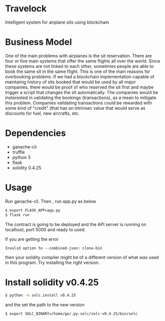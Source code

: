 # Travelock
Intelligent system for airplane sits using blockchain

# Business Model
One of the main problems with airplanes is the sit reservation. There are four or five main systems that offer the same flights all over the world. Since these systems are not linked to each other, sometimes people are able to book the same sit in the same flight. This is one of the main reasons for overbooking problems. If we had a blockchain implementation capable of maintainig history of sits booked that would be used by all major companies, there would be proof of who reserved the sit first and maybe trigger a script that changes the sit automatically. The companies would be insterested in validating the bookings (transactions), as a mean to mitigate this problem. Companies validating transactions could be rewarded with some kind of "credit" (that has an intrinsec value that would serve as discounts for fuel, new aircrafts, etc.

# Dependencies
- ganache-cli
- truffle
- python 3
- flask
- solidity 0.4.25

# Usage
Run ganache-cli. Then , run app.py as below

```sh
$ export FLASK_APP=app.py
$ flask run
```

The contract is going to be deployed and the API server is running on localhost, port 5000 and ready to used.

If you are getting the error
```
Invalid option to --combined-json: clone-bin
```
then your solidity compiler might be of a different version of what was used in this program. Try installing the right version.

# Install solidity v0.4.25
```sh
$ python -m solc.install v0.4.25
```

and the set the path to the new version
```sh
$ export SOLC_BINARY=/home/ge/.py-solc/solc-v0.4.25/bin/solc
```

